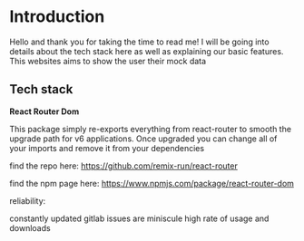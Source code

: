 
# Introduction

Hello and thank you for taking the time to read me! I will be going into details about the tech stack here as well as explaining our basic features. This websites aims to show the user their mock data

## Tech stack

**React Router Dom**

This package simply re-exports everything from react-router to smooth the upgrade path for v6 applications. Once upgraded you can change all of your imports and remove it from your dependencies

find the repo here: https://github.com/remix-run/react-router

find the npm page here: https://www.npmjs.com/package/react-router-dom

reliability:

constantly updated
gitlab issues are miniscule 
high rate of usage and downloads